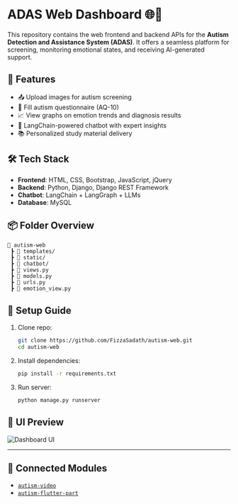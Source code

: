 
# ADAS Web Dashboard 🌐🧠

This repository contains the web frontend and backend APIs for the **Autism Detection and Assistance System (ADAS)**. It offers a seamless platform for screening, monitoring emotional states, and receiving AI-generated support.

## 🔧 Features

- 📤 Upload images for autism screening
- 📑 Fill autism questionnaire (AQ-10)
- 📈 View graphs on emotion trends and diagnosis results
- 🤖 LangChain-powered chatbot with expert insights
- 📚 Personalized study material delivery

## 🛠 Tech Stack

- **Frontend**: HTML, CSS, Bootstrap, JavaScript, jQuery
- **Backend**: Python, Django, Django REST Framework
- **Chatbot**: LangChain + LangGraph + LLMs
- **Database**: MySQL

## 📦 Folder Overview

```
📂 autism-web
 ┣ 📁 templates/
 ┣ 📁 static/
 ┣ 📁 chatbot/
 ┣ 📄 views.py
 ┣ 📄 models.py
 ┣ 📄 urls.py
 ┣ 📄 emotion_view.py
```

## 🚀 Setup Guide

1. Clone repo:
   ```bash
   git clone https://github.com/FizzaSadath/autism-web.git
   cd autism-web
   ```

2. Install dependencies:
   ```bash
   pip install -r requirements.txt
   ```

3. Run server:
   ```bash
   python manage.py runserver
   ```

## 📸 UI Preview

![Dashboard UI](assets/images/dashboard_ui.png)

---

## 🔗 Connected Modules

- [`autism-video`](https://github.com/FizzaSadath/autism-video)
- [`autism-flutter-part`](https://github.com/FizzaSadath/autism-flutter-part)
